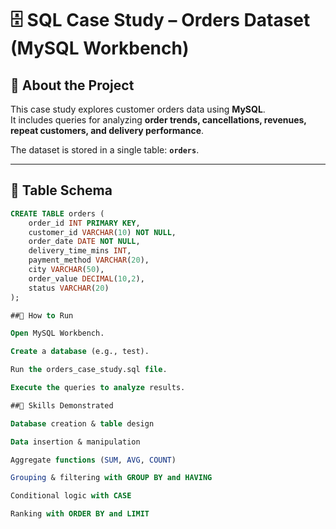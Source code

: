 # 🗄️ SQL Case Study – Orders Dataset (MySQL Workbench)

## 📖 About the Project
This case study explores customer orders data using **MySQL**.  
It includes queries for analyzing **order trends, cancellations, revenues, repeat customers, and delivery performance**.  

The dataset is stored in a single table: **`orders`**.

---

## 📂 Table Schema
```sql
CREATE TABLE orders (
    order_id INT PRIMARY KEY,
    customer_id VARCHAR(10) NOT NULL,
    order_date DATE NOT NULL,
    delivery_time_mins INT,
    payment_method VARCHAR(20),
    city VARCHAR(50),
    order_value DECIMAL(10,2),
    status VARCHAR(20)
);

##🚀 How to Run

Open MySQL Workbench.

Create a database (e.g., test).

Run the orders_case_study.sql file.

Execute the queries to analyze results.

##📌 Skills Demonstrated

Database creation & table design

Data insertion & manipulation

Aggregate functions (SUM, AVG, COUNT)

Grouping & filtering with GROUP BY and HAVING

Conditional logic with CASE

Ranking with ORDER BY and LIMIT
